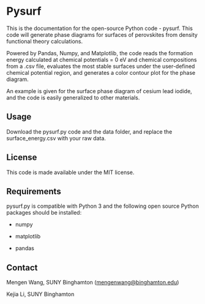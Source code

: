 # Pysurf
This is the documentation for the open-source Python code - pysurf. This code will generate phase diagrams for surfaces of perovskites from density functional theory calculations. 

Powered by Pandas, Numpy, and Matplotlib, the code reads the formation energy calculated at chemical potentials = 0 eV and chemical compositions from a .csv file, evaluates the most stable surfaces under the user-defined chemical potential region, and generates a color contour plot for the phase diagram.

An example is given for the surface phase diagram of cesium lead iodide, and the code is easily generalized to other materials.

## Usage
Download the pysurf.py code and the data folder, and replace the surface_energy.csv with your raw data.

## License
This code is made available under the MIT license.

## Requirements
pysurf.py is compatible with Python 3 and the following open source Python packages should be installed:

* numpy

* matplotlib

* pandas

## Contact
Mengen Wang, SUNY Binghamton (mengenwang@binghamton.edu)

Kejia Li, SUNY Binghamton 
